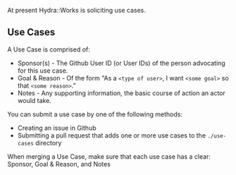 At present Hydra::Works is soliciting use cases.

## Use Cases

A Use Case is comprised of:

* Sponsor(s) - The Github User ID (or User IDs) of the person advocating for this use case.
* Goal & Reason - Of the form "As a `<type of user>`, I want `<some goal>` so that `<some reason>`."
* Notes - Any supporting information, the basic course of action an actor would take.

You can submit a use case by one of the following methods:

* Creating an issue in Github
* Submitting a pull request that adds one or more use cases to the `./use-cases` directory

When merging a Use Case, make sure that each use case has a clear: Sponsor, Goal & Reason, and Notes